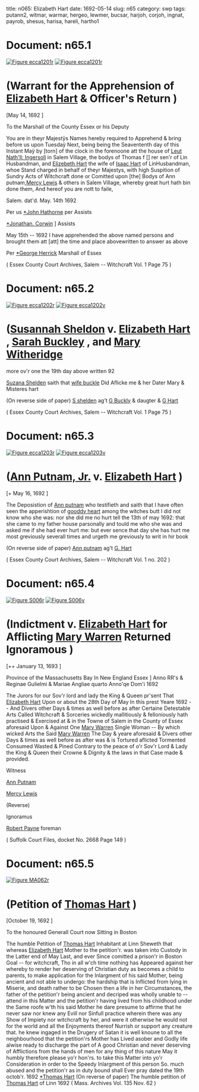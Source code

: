 title: n065: Elizabeth Hart
date: 1692-05-14
slug: n65
category: swp
tags: putann2, witmar, warmar, hergeo, lewmer, bucsar, harjoh, corjoh, ingnat, payrob, shesus, harisa, hareli, hartho1




# Document: n65.1

<a href="archives/ecca/large/ecca1201r.jpg" class="jqueryLightbox">![Figure ecca1201r](archives/ecca/thumb/ecca1201r.jpg)</a>
<a href="archives/ecca/large/ecca1201r.jpg" class="jqueryLightbox">![Figure ecca1201r](archives/ecca/thumb/ecca1201r.jpg)</a>

# (Warrant for the Apprehension of [Elizabeth Hart](/tag/hareli.html) & Officer's Return )

[May 14, 1692 ]

To the Marshall of the County Essex or his Deputy 

You are in theyr Majestÿs Names hereby required to Apprehend & bring before us upon Tuesdaÿ Next, being being the Seavententh day of this Instant Maÿ by [torn] of the clock in the forenoone att the house of [Leut Nath'll: Ingersoll](/tag/ingnat.html) in Salem Village, the bodys of Thomas f [] rer sen'r of Lin Husbandman, and [Elizebeth Hart](/tag/hareli.html) the wife of [Isaac Hart](/tag/harisa.html) of LinHusbandman, whoe Stand charged in behalf of theyr Majestys, with high Suspition of Sundry Acts of Witchcraft done or Comitted upon [the] Bodys of Ann putnam,[Mercy Lewis](/tag/lewmer.html) & others in Salem Village, whereby great hurt hath bin done them, And hereof you are nott to faile,

Salem.  dat'd. May. 14th 1692 

Per us [*John Hathorne](/tag/harjoh.html) per Assists

[*Jonathan. Corwin](/tag/corjoh.html) ] Assists

May 15th -- 1692  I have apprehended the above named persons and brought them att [att] the time and place abovewritten to answer as above

Per [*George Herrick](/tag/hergeo.html) Marshall of Essex

( Essex County Court Archives, Salem -- Witchcraft Vol. 1 Page 75 )


# Document: n65.2

<a href="archives/ecca/large/ecca1202r.jpg" class="jqueryLightbox">![Figure ecca1202r](archives/ecca/thumb/ecca1202r.jpg)</a>
<a href="archives/ecca/large/ecca1202v.jpg" class="jqueryLightbox">![Figure ecca1202v](archives/ecca/thumb/ecca1202v.jpg)</a>

# ([Susannah Sheldon](/tag/shesus.html) v. [Elizabeth Hart](/tag/hareli.html) , [Sarah Buckley](/tag/bucsar.html) , and [Mary Witheridge](/tag/witmar.html)

more ov'r one the 19th day above written 92 

[Suzana Shelden](/tag/shesus.html) saith that [wife buckle](/tag/bucsar.html) Did Aflicke me & her Dater Mary & Misteres hart

(On reverse side of paper) [S shelden](/tag/shesus.html) ag't [G Buckly](/tag/bucsar.html) & daugter & [G Hart](/tag/hareli.html)

( Essex County Court Archives, Salem -- Witchcraft Vol. 1 Page 75 )


# Document: n65.3

<a href="archives/ecca/large/ecca1203r.jpg" class="jqueryLightbox">![Figure ecca1203r](archives/ecca/thumb/ecca1203r.jpg)</a>
<a href="archives/ecca/large/ecca1203v.jpg" class="jqueryLightbox">![Figure ecca1203v](archives/ecca/thumb/ecca1203v.jpg)</a>

# ([Ann Putnam, Jr.](/tag/putann2.html) v. [Elizabeth Hart](/tag/hareli.html) )

[+ May 16, 1692 ]

The Deposistion of [Ann putnam](/tag/putann2.html) who testifieth and saith that I have often seen the apperishtion of [gooddy heart](/tag/hareli.html) among the witches butt I did not know who she was: nor she did me no hurt tell the 13th of may 1692: that she came to my father house parsonally and tould me who she was and asked me if she had ever hurt me: but ever sence that day she has hurt me most greviously severall times and urgeth me greviously to writ in hir book

(On reverse side of paper) [Ann putnam](/tag/putann2.html) ag't [G. Hart](/tag/hareli.html)

( Essex County Court Archives, Salem -- Witchcraft Vol. 1 no. 202 )


# Document: n65.4

<a href="archives/Suffolk/large/S006A.jpg" class="jqueryLightbox">![Figure S006r](archives/Suffolk/small/S006A.jpg)</a>
<a href="archives/Suffolk/large/S006B.jpg" class="jqueryLightbox">![Figure S006v](archives/Suffolk/small/S006B.jpg)</a>

# (Indictment v. [Elizabeth Hart](/tag/hareli.html) for Afflicting [Mary Warren](/tag/warmar.html) Returned Ignoramous )

[++ January 13, 1693 ]

 Province of the Massachusetts Bay In New England Essex ] Anno RR's & Reginae Gulielmi & Mariae Angliae quarto Anno'qe Dom'i 1692

The Jurors for our Sov'r lord and lady the King & Queen pr'sent That [Elizabeth Hart](/tag/hareli.html) Upon or about the 28th Day of May In this prest Yeare 1692 -- And Divers other Days & times as well before as after Certaine Detestable Arts Called Witchcraft & Sorceries wickedly mallitiously & felloniously hath practised & Exercised at & in the Towne of Salem in the County of Essex aforesaid Upon &  Against One [Mary Warren](/tag/warmar.html) Single Woman -- By which wicked Arts the Said [Mary Warren](/tag/warmar.html) The Day & yeare aforesaid & Divers other Days & times as well before as after was & is Tortured aflicted Tormented Consumed Wasted & Pined Contrary to the peace of o'r Sov'r Lord & Lady the King & Queen their Crowne & Dignity & the laws in that Case made & provided.

Witness 

[Ann Putnam](/tag/putann2.html)

[Mercy Lewis](/tag/lewmer.html)

(Reverse) 

Ignoramus 

[Robert Payne](/tag/payrob.html) foreman

( Suffolk Court Files, docket No. 2668 Page 149 )


# Document: n65.5

<a href="archives/MA135/large/MA062r.jpg" class="jqueryLightbox">![Figure MA062r](archives/MA135/small/MA062r.jpg)</a>

# (Petition of [Thomas Hart](/tag/hartho1.html) )

[October 19, 1692 ]

To the honoured Generall Court now Sitting in Boston

The humble Petition of [Thomas Hart](/tag/hartho1.html) Inhabitant at Linn Sheweth  that whereas [Elizabeth Hart](/tag/hareli.html) Mother to the petition'r. was taken into Custody in the Latter end of May Last, and ever Since comitted a prison'r in Boston Goal -- for witchcraft, Tho in all w'ch time nothing has Appeared against her whereby to render her deserving of Christian duty as becomes a child to parents, to make application for the Inlargment of his said Mother, being ancient and not able to undergo: the hardship that is Inflicted from lying in Miserie, and death rather to be Chosen then a life in her Circumstances, the father of the petition'r being ancient and decriped was wholly unable to -- attend in this Matter and the petition'r having lived from his childhood under the Same roofe w'th his said Mother he dare presume to affirme that he never saw nor knew any Evill nor Sinfull practice wherein there was any Show of Impiety nor witchcraft by her, and were it otherwise he would not for the world and all the Enjoyments thereof  Nurrish or support any creature that. he knew ingaged in the Drugery of Satan it is well knoune to all the neighbourhood that the petition'rs Mother has Lived asober and Godly life alwise ready to discharge the part of A good Christian and never deserving of Afflictions from the hands of men for any thing of this nature May it humbly therefore please yo'r hon'rs. to take this Matter into yo'r Consideration in order to the Speedy Inlargment of this person So. much abused and the petition'r as in duty bound shall Ever pray
dated the 19th octob'r. 1692  [*Thomas Hart](/tag/hartho1.html) (On reverse of paper) The humble petition of [Thomas Hart](/tag/hartho1.html) of Linn 1692 ( Mass. Archives Vol. 135 Nov. 62 )